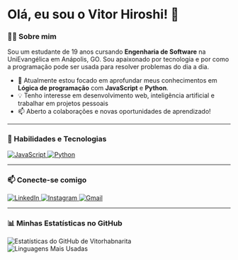 # Olá, eu sou o Vitor Hiroshi! 👋

### 👨‍💻 Sobre mim
Sou um estudante de 19 anos cursando **Engenharia de Software** na UniEvangélica em Anápolis, GO. Sou apaixonado por tecnologia e por como a programação pode ser usada para resolver problemas do dia a dia.

- 🌱 Atualmente estou focado em aprofundar meus conhecimentos em **Lógica de programação** com **JavaScript** e **Python**.
- 💡 Tenho interesse em desenvolvimento web, inteligência artificial e trabalhar em projetos pessoais
- 📫 Aberto a colaborações e novas oportunidades de aprendizado!

---

### 🚀 Habilidades e Tecnologias

<p align="left">
  <a href="https://developer.mozilla.org/en-US/docs/Web/JavaScript" target="_blank" rel="noreferrer">
    <img src="https://img.shields.io/badge/JavaScript-F7DF1E?style=for-the-badge&logo=javascript&logoColor=black" alt="JavaScript"/>
  </a>
  <a href="https://www.python.org" target="_blank" rel="noreferrer">
    <img src="https://img.shields.io/badge/Python-3776AB?style=for-the-badge&logo=python&logoColor=white" alt="Python"/>
  </a>
</p>

---

### 📫 Conecte-se comigo

<p align="left">
  <a href=https://www.linkedin.com/in/vitor-hiroshi-alkmin-beda-narita-282a5b34b/ target="_blank">
    <img src="https://img.shields.io/badge/-LinkedIn-0077B5?style=for-the-badge&logo=linkedin&logoColor=white" target="_blank" alt="LinkedIn">
  </a>
  <a href=https://www.instagram.com/vitor.habn target="_blank">
    <img src="https://img.shields.io/badge/-Instagram-E4405F?style=for-the-badge&logo=instagram&logoColor=white" target="_blank" alt="Instagram">
  </a>
  <a href="mailto:vitorhabnarita@gmail.com">
    <img src="https://img.shields.io/badge/Gmail-D14836?style=for-the-badge&logo=gmail&logoColor=white" target="_blank" alt="Gmail">
  </a>
</p>

---

### 📊 Minhas Estatísticas no GitHub

![Estatísticas do GitHub de Vitorhabnarita](https://github-readme-stats.vercel.app/api?username=Vitorhabnarita&show_icons=true&theme=dracula&include_all_commits=true&count_private=true)
<br/>
![Linguagens Mais Usadas](https://github-readme-stats.vercel.app/api/top-langs/?username=Vitorhabnarita&layout=compact&langs_count=7&theme=dracula)
